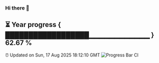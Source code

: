 ### Hi there 👋
⏳ Year progress { ██████████████████▁▁▁▁▁▁▁▁▁▁▁▁ } 62.67 %
---
⏰ Updated on Sun, 17 Aug 2025 18:12:10 GMT
![Progress Bar CI](https://github.com/Moyi321/Moyi321/workflows/Progress%20Bar%20CI/badge.svg)
